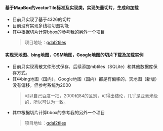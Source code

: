 #### 基于MapBox的vectorTile标准及实现类，实现矢量切片，生成和加载

* 目前只实现了基于4326的切片
* 目前没有实现多线程切图功能
* 其中根据切片计算bbox的参考我的另外一个项目
    > 项目地址：[gdal2tiles](https://github.com/polixiaohai/gdal2tiles)
    
    
#### 实现天地图、bing地图，OSM地图，Google地图的切片下载及加载实例

* 目前只实现离散文件形式保存，后续添加mbtiles（SQLite）和其他数据库保存方式。
* 其中bing地图（国内），Google地图（国内）都是有偏移的，天地图（新版）没有偏移，但参考系统为2000
    > 可以自己百度一把，2000和84的区别，可得出结论，几乎是亚毫米级的，所以可认为一致。
* 其中根据切片计算bbox的参考我的另外一个项目
    > 项目地址：[gdal2tiles](https://github.com/polixiaohai/gdal2tiles)
